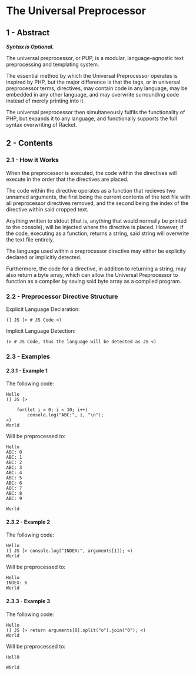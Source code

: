 # The Universal Preprocessor

## 1 - Abstract

***Syntax is Optional.***

The universal preprocessor, or PUP, is a modular, language-agnostic text preprocessing and
templating system.

The essential method by which the Universal Preprocessor operates is inspired by PHP, but the major
difference is that the tags, or in universal preprocessor terms, directives, may contain code in
any language, may be embedded in any other language, and may overwrite surrounding code instead of
merely printing into it.

The universal preprocessor then simultaneously fulfils the functionality of PHP, but expands it to
any language, and functionally supports the full syntax overwriting of Racket.

## 2 - Contents

### 2.1 - How it Works

When the preprocessor is executed, the code within the directives will execute in the order that
the directives are placed.

The code within the directive operates as a function that recieves two unnamed arguments, the first
being the current contents of the text file with all preprocessor directives removed, and the
second being the index of the directive within said cropped text.

Anything written to stdout (that is, anything that would normally be printed to the console),
will be injected where the directive is placed. However, if the code, executing as a function,
returns a string, said string will overwrite the text file entirely.

The language used within a preprocessor directive may either be explicity declared or implicitly
detected.

Furthermore, the code for a directive, in addition to returning a string, may also return a byte
array, which can allow the Universal Preprocessor to function as a compiler by saving said byte
array as a compiled program.

### 2.2 - Preprocessor Directive Structure

Explicit Language Declaration:

    (] JS [> # JS Code <)

Implicit Language Detection:

    (> # JS Code, thus the language will be detected as JS <)

### 2.3 - Examples

#### 2.3.1 - Example 1

The following code:

    Hello
    (] JS [>

    	for(let i = 0; i < 10; i++)
    		console.log("ABC:", i, "\n");
    <)
    World

Will be preprocessed to:

    Hello
    ABC: 0
    ABC: 1
    ABC: 2
    ABC: 3
    ABC: 4
    ABC: 5
    ABC: 6
    ABC: 7
    ABC: 8
    ABC: 9
    
    World

#### 2.3.2 - Example 2

The following code:

    Hello
    (] JS [> console.log("INDEX:", arguments[1]); <)
    World

Will be preprocessed to:

    Hello
    INDEX: 6
    World

#### 2.3.3 - Example 3

The following code:

    Hello
    (] JS [> return arguments[0].split("o").join("0"); <)
    World

Will be preprocessed to:

    Hell0
	
    W0rld